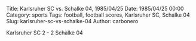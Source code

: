 Title: Karlsruher SC vs. Schalke 04, 1985/04/25
Date: 1985/04/25 00:00
Category: sports
Tags: football, football scores, Karlsruher SC, Schalke 04
Slug: karlsruher-sc-vs-schalke-04
Author: carbonero


Karlsruher SC 2 - 2 Schalke 04
